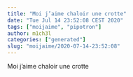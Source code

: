 ```yaml
---
title: "Moi j’aime chaloir une crotte"
date: "Tue Jul 14 23:52:08 CEST 2020"
tags: ["moijaime", "pipotron"]
author: m1ch3l
categories: ["generated"]
slug: "moijaime/2020-07-14-23:52:08"
---
```


Moi j’aime chaloir une crotte
